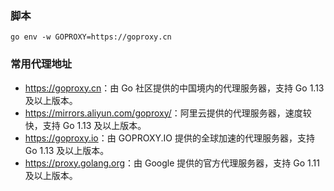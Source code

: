 ### 脚本

```shell
go env -w GOPROXY=https://goproxy.cn
```

### 常用代理地址

- <https://goproxy.cn>：由 Go 社区提供的中国境内的代理服务器，支持 Go 1.13 及以上版本。
- <https://mirrors.aliyun.com/goproxy/>：阿里云提供的代理服务器，速度较快，支持 Go 1.13 及以上版本。
- <https://goproxy.io>：由 GOPROXY.IO 提供的全球加速的代理服务器，支持 Go 1.13 及以上版本。
- <https://proxy.golang.org>：由 Google 提供的官方代理服务器，支持 Go 1.11 及以上版本。
